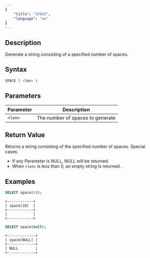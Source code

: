 ```yaml
---
{
    "title": "SPACE",
    "language": "en"
}
---
```


## Description

Generate a string consisting of a specified number of spaces.

## Syntax

```sql
SPACE ( <len> )
```

## Parameters

| Parameter | Description                      |
|-----------|----------------------------------|
| `<len>`   | The number of spaces to generate |

## Return Value

Returns a string consisting of the specified number of spaces. Special cases:

- If any Parameter is NULL, NULL will be returned.
- When `<len>` is less than 0, an empty string is returned.

## Examples

```sql
SELECT space(10);
```

```text
+------------+
| space(10)  |
+------------+
|            |
+------------+
```

```sql
SELECT space(null);
```

```text
+-------------+
| space(NULL) |
+-------------+
| NULL        |
+-------------+
```
